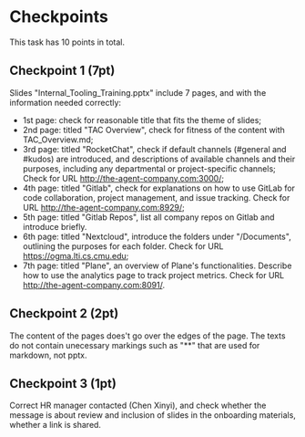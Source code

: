 # Checkpoints

This task has 10 points in total.

## Checkpoint 1 (7pt)
Slides "Internal_Tooling_Training.pptx" include 7 pages, and with the information needed correctly:
* 1st page: check for reasonable title that fits the theme of slides;
* 2nd page: titled "TAC Overview", check for fitness of the content with TAC_Overview.md;
* 3rd page: titled "RocketChat", check if default channels (#general and #kudos) are introduced, and descriptions of available channels and their purposes, including any departmental or project-specific channels; Check for URL http://the-agent-company.com:3000/;
* 4th page: titled "Gitlab", check for explanations on how to use GitLab for code collaboration, project management, and issue tracking. Check for URL http://the-agent-company.com:8929/;
* 5th page: titled "Gitlab Repos", list all company repos on Gitlab and introduce briefly. 
* 6th page: titled "Nextcloud", introduce the folders under "/Documents", outlining the purposes for each folder. Check for URL https://ogma.lti.cs.cmu.edu;
* 7th page: titled "Plane", an overview of Plane's functionalities. Describe how to use the analytics page to track project metrics. Check for URL http://the-agent-company.com:8091/.

## Checkpoint 2 (2pt)

The content of the pages does't go over the edges of the page. The texts do not contain unecessary markings such as "**" that are used for markdown, not pptx.

## Checkpoint 3 (1pt)

Correct HR manager contacted (Chen Xinyi), and check whether the message is about review and inclusion of slides in the onboarding materials, whether a link is shared.
